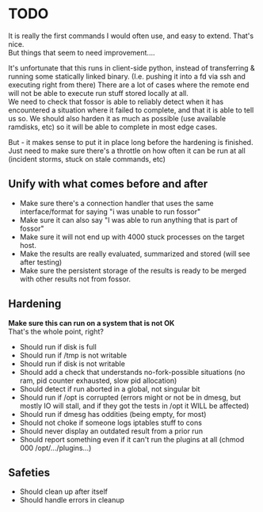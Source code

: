 # TODO

It is really the first commands I would often use, and easy to extend. That's nice.   
But things that seem to need improvement....


It's unfortunate that this runs in client-side python, instead of transferring & running some statically linked binary.
(I.e. pushing it into a fd via ssh and executing right from there)
There are a lot of cases where the remote end will not be able to execute run stuff stored locally at all.   
We need to check that fossor is able to reliably detect when it has encountered a situation where it failed to complete, and that it is able to tell us so.
We should also harden it as much as possible (use available ramdisks, etc) so it will be able to complete in most edge cases.

But - it makes sense to put it in place long before the hardening is finished.
Just need to make sure there's a throttle on how often it can be run at all (incident storms, stuck on stale commands, etc)



## Unify with what comes before and after

* Make sure there's a connection handler that uses the same interface/format for saying "i was unable to run fossor"
* Make sure it can also say "I was able to run anything that is part of fossor"
* Make sure it will not end up with 4000 stuck processes on the target host.
* Make the results are really evaluated, summarized and stored (will see after testing)
* Make sure the persistent storage of the results is ready to be merged with other results not from fossor.

## Hardening

__Make sure this can run on a system that is not OK__   
That's the whole point, right?

* Should run if disk is full
* Should run if /tmp is not writable
* Should run if disk is not writable
* Should add a check that understands no-fork-possible situations (no ram, pid counter exhausted, slow pid allocation)
* Should detect if run aborted in a global, not singular bit
* Should run if /opt is corrupted (errors might or not be in dmesg, but mostly IO will stall, and if they got the tests in /opt it WILL be affected)
* Should run if dmesg has oddities (being empty, for most)
* Should not choke if someone logs iptables stuff to cons
* Should never display an outdated result from a prior run
* Should report something even if it can't run the plugins at all (chmod 000 /opt/.../plugins...)

## Safeties

* Should clean up after itself
* Should handle errors in cleanup
